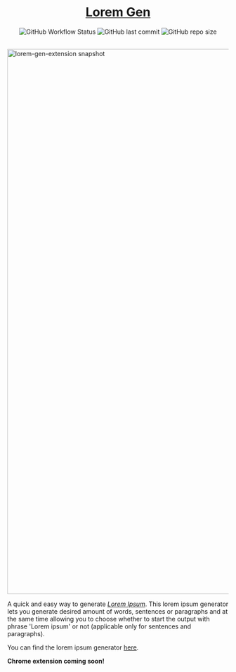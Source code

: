 <h1 align='center'>
 <a href='https://demondaddy22.github.io/Lorem-Gen/'>Lorem Gen</a>
</h1>

<p align='center'>
    <img alt="GitHub Workflow Status" src="https://img.shields.io/github/workflow/status/DemonDaddy22/Lorem-Gen/Deploy%20Lorem%20Gen?color=%23F9906F&style=for-the-badge">
    <img alt="GitHub last commit" src="https://img.shields.io/github/last-commit/DemonDaddy22/Lorem-Gen-Extension?color=%234D5AF3&style=for-the-badge">
    <img alt="GitHub repo size" src="https://img.shields.io/github/repo-size/DemonDaddy22/Lorem-Gen-Extension?color=%2350C87C&style=for-the-badge">
</p>

<br />

<img width="1242" alt="lorem-gen-extension snapshot" src="https://user-images.githubusercontent.com/39908472/119181732-a23e1780-ba8f-11eb-8009-bf1a77c4b92c.png">

A quick and easy way to generate [*Lorem Ipsum*](https://en.wikipedia.org/wiki/Lorem_ipsum). This lorem ipsum generator lets you generate desired amount of words, sentences or paragraphs and at the same time allowing you to choose whether to start the output with phrase 'Lorem ipsum' or not (applicable only for sentences and paragraphs).

You can find the lorem ipsum generator [here](https://demondaddy22.github.io/Lorem-Gen/).

**Chrome extension coming soon!**
